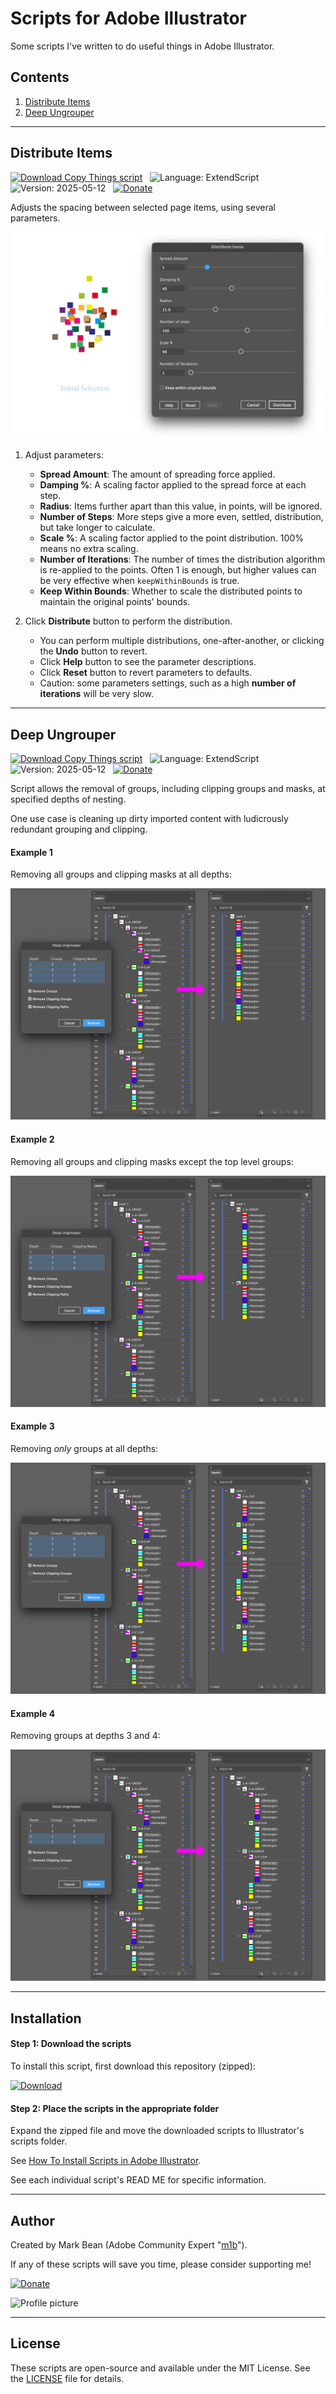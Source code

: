 # Scripts for Adobe Illustrator

Some scripts I've written to do useful things in Adobe Illustrator.

## Contents

1. [Distribute Items](#distribute-items)
1. [Deep Ungrouper](#deep-ungrouper)

---

## Distribute Items

[![Download Copy Things script](https://img.shields.io/badge/Download_Script-*_FREE!_*_-F50?style=flat-square)](https://raw.githubusercontent.com/mark1bean/scripts-for-adobe-illustrator/main/Distribute%20Items.js)   ![Language: ExtendScript](https://img.shields.io/badge/Language-ExtendScript-99B?style=flat-square)   ![Version: 2025-05-12](https://img.shields.io/badge/Version-2025--05--12-5A5?style=flat-square)   [![Donate](https://img.shields.io/badge/Donate-PayPal-blue?style=flat-square)](https://www.paypal.com/donate?hosted_button_id=SBQHVWHSSTA9Q)

Adjusts the spacing between selected page items, using several parameters.

![Demo of Distribute Items script](./docs/distribute-items-1.gif)

1. Adjust parameters:
   - **Spread Amount**: The amount of spreading force applied.
   - **Damping %**: A scaling factor applied to the spread force at each step.
   - **Radius**: Items further apart than this value, in points, will be ignored.
   - **Number of Steps**: More steps give a more even, settled, distribution, but take longer to calculate.
   - **Scale %**: A scaling factor applied to the point distribution. 100% means no extra scaling.
   - **Number of Iterations**: The number of times the distribution algorithm is re-applied to the points. Often 1 is enough, but higher values can be very effective when `keepWithinBounds` is true.
   - **Keep Within Bounds**: Whether to scale the distributed points to maintain the original points\' bounds.

1. Click **Distribute** button to perform the distribution.
   - You can perform multiple distributions, one-after-another, or clicking the **Undo** button to revert.
   - Click **Help** button to see the parameter descriptions.
   - Click **Reset** button to revert parameters to defaults.
   - Caution: some parameters settings, such as a high **number of iterations** will be very slow.

---

## Deep Ungrouper

[![Download Copy Things script](https://img.shields.io/badge/Download_Script-*_FREE!_*_-F50?style=flat-square)](https://raw.githubusercontent.com/mark1bean/scripts-for-adobe-illustrator/main/Deep%20Ungrouper.js)   ![Language: ExtendScript](https://img.shields.io/badge/Language-ExtendScript-99B?style=flat-square)   ![Version: 2025-05-12](https://img.shields.io/badge/Version-2025--06--30-5A5?style=flat-square)   [![Donate](https://img.shields.io/badge/Donate-PayPal-blue?style=flat-square)](https://www.paypal.com/donate?hosted_button_id=SBQHVWHSSTA9Q)

Script allows the removal of groups, including clipping groups and masks, at specified depths of nesting.

One use case is cleaning up dirty imported content with ludicrously redundant grouping and clipping.

#### Example 1

Removing all groups and clipping masks at all depths:

![Removing all groups and clipping masks at all depths](./docs/deep-ungrouper-demo-1.png)

#### Example 2

Removing all groups and clipping masks except the top level groups:

![Removing all groups and clipping masks except the top level groups](./docs/deep-ungrouper-demo-2.png)

#### Example 3

Removing *only* groups at all depths:

![Removing only groups at all depths](./docs/deep-ungrouper-demo-3.png)

#### Example 4

Removing groups at depths 3 and 4:

![Removing groups at depths 3 and 4](./docs/deep-ungrouper-demo-4.png)

---

## Installation

#### Step 1: Download the scripts

To install this script, first download this repository (zipped):

[![Download](https://img.shields.io/badge/download-latest-blue.svg?style=for-the-badge)](https://github.com/mark1bean/scripts-for-adobe-illustrator/archive/refs/heads/main.zip)

#### Step 2: Place the scripts in the appropriate folder

Expand the zipped file and move the downloaded scripts to Illustrator's scripts folder.

See [How To Install Scripts in Adobe Illustrator](https://creativepro.com/how-to-install-scripts-in-adobe-illustrator).

See each individual script's READ ME for specific information.

---

## Author

Created by Mark Bean (Adobe Community Expert "[m1b](https://community.adobe.com/t5/user/viewprofilepage/user-id/13791991)").

If any of these scripts will save you time, please consider supporting me!

[![Donate](https://img.shields.io/badge/Donate-PayPal-blue.svg?style=flat-square)](https://www.paypal.com/donate?hosted_button_id=SBQHVWHSSTA9Q)

![Profile picture](https://github.com/mark1bean.png)

---

## License

These scripts are open-source and available under the MIT License. See the [LICENSE](LICENSE) file for details.
